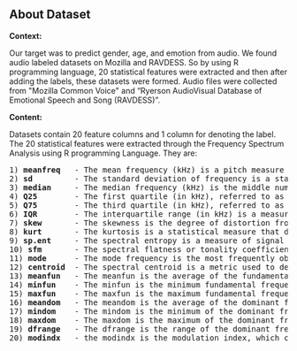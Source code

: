 ## About Dataset

<b>Context:</b>

Our target was to predict gender, age, and emotion from audio. We found audio labeled datasets on Mozilla and RAVDESS. So by using R programming language, 20 statistical features were extracted and then after adding the labels, these datasets were formed. Audio files were collected from "Mozilla Common Voice" and “Ryerson AudioVisual Database of Emotional Speech and Song (RAVDESS)”.

<b>Content:</b>

Datasets contain 20 feature columns and 1 column for denoting the label. The 20 statistical features were extracted through the Frequency Spectrum Analysis using R programming Language. They are:

<pre>
1) <b>meanfreq</b>   - The mean frequency (kHz) is a pitch measure that assesses the center of the distribution of power across frequencies.
2) <b>sd</b>         - The standard deviation of frequency is a statistical measure that describes a dataset’s dispersion relative to its mean and is calculated as the variance’s square root.
3) <b>median</b>     - The median frequency (kHz) is the middle number in the sorted, ascending, or descending list of numbers.
4) <b>Q25</b>        - The first quartile (in kHz), referred to as Q1, is the median of the lower half of the data set. This means that about 25 percent of the data set numbers are below Q1, and about 75 percent are above Q1.
5) <b>Q75</b>        - The third quartile (in kHz), referred to as Q3, is the central point between the median and the highest distributions.
6) <b>IQR</b>        - The interquartile range (in kHz) is a measure of statistical dispersion, equal to the difference between the 75th and 25th percentiles or between upper and lower quartiles.
7) <b>skew</b>       - The skewness is the degree of distortion from the normal distribution. It measures the lack of symmetry in the data distribution.
8) <b>kurt</b>       - The kurtosis is a statistical measure that determines how much the tails of the distribution vary from the tails of a normal distribution. It is actually the measure of outliers present in the data distribution.
9) <b>sp.ent</b>     - The spectral entropy is a measure of signal irregularity that sums up the normalized signal’s spectral power.
10) <b>sfm</b>       - The spectral flatness or tonality coefficient, also known as Wiener entropy, is a measure used for digital signal processing to characterize an audio spectrum. Spectral flatness is usually measured in decibels, which, instead of being noise-like, offers a way to calculate how tone-like a sound is.
11) <b>mode</b>      - The mode frequency is the most frequently observed value in a data set.
12) <b>centroid</b>  - The spectral centroid is a metric used to describe a spectrum in digital signal processing. It means where the spectrum’s center of mass is centered.
13) <b>meanfun</b>   - The meanfun is the average of the fundamental frequency measured across the acoustic signal.
14) <b>minfun</b>    - The minfun is the minimum fundamental frequency measured across the acoustic signal.
15) <b>maxfun</b>    - The maxfun is the maximum fundamental frequency measured across the acoustic signal.
16) <b>meandom</b>   - The meandom is the average of the dominant frequency measured across the acoustic signal.
17) <b>mindom</b>    - The mindom is the minimum of the dominant frequency measured across the acoustic signal.
18) <b>maxdom</b>    - The maxdom is the maximum of the dominant frequency measured across the acoustic signal.
19) <b>dfrange</b>   - The dfrange is the range of the dominant frequency measured across the acoustic signal.
20) <b>modindx</b>   - the modindx is the modulation index, which calculates the degree of frequency modulation expressed numerically as the ratio of the frequency deviation to the frequency of the modulating signal for a pure tone modulation.
</pre>
